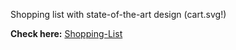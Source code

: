 Shopping list with state-of-the-art design (cart.svg!)

**Check here:** [Shopping-List](https://inukares.github.io/Shopping-List/)
